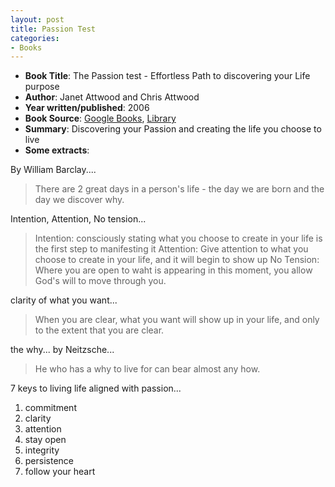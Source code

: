 ```yaml
---
layout: post
title: Passion Test
categories:
- Books
---
```

- **Book Title**: The Passion test - Effortless Path to discovering your Life purpose
- **Author**: Janet Attwood and Chris Attwood
- **Year written/published**: 2006
- **Book Source**: [Google Books](http://books.google.com/books?id=e3wkZZPJWEQC&dq=passion+test+attwood&cd=1), [Library](http://catalogue.nlb.gov.sg/cgi-bin/cw_cgi?fullRecord+28641+3002+13071088+1+0)
- **Summary**: Discovering your Passion and creating the life you choose to live
- **Some extracts**:

By William Barclay....

> There are 2 great days in a person's life - the day we are born and the day we discover why.

Intention, Attention, No tension...

> Intention: consciously stating what you choose to create in your life is the first step to manifesting it Attention: Give attention to what you choose to create in your life, and it will begin to show up No Tension: Where you are open to waht is appearing in this moment, you allow God's will to move through you.

clarity of what you want...

> When you are clear, what you want will show up in your life, and only to the extent that you are clear.

the why... by Neitzsche...

> He who has a why to live for can bear almost any how.

7 keys to living life aligned with passion...

1. commitment
2. clarity
3. attention
4. stay open
5. integrity
6. persistence
7. follow your heart
